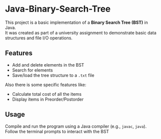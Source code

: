 # Java-Binary-Search-Tree
This project is a basic implementation of a **Binary Search Tree (BST)** in Java.  
It was created as part of a university assignment to demonstrate basic data structures and file I/O operations.

## Features

- Add and delete elements in the BST  
- Search for elements  
- Save/load the tree structure to a `.txt` file

Also there is some specific features like:
- Calculate total cost of all the items
- Display items in Preorder/Postorder

## Usage
Compile and run the program using a Java compiler (e.g., `javac`, `java`).  
Follow the terminal prompts to interact with the BST
